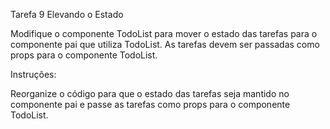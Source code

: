 Tarefa 9 Elevando o Estado

Modifique o componente TodoList para mover o estado das tarefas para o componente pai que utiliza TodoList. As tarefas devem ser passadas como props para o componente TodoList.

Instruções:

Reorganize o código para que o estado das tarefas seja mantido no componente pai e passe as tarefas como props para o componente TodoList.